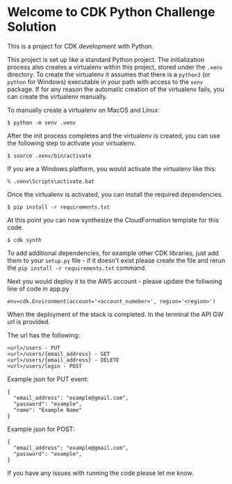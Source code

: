 # Welcome to CDK Python Challenge Solution

This is a project for CDK development with Python.

This project is set up like a standard Python project.  The initialization
process also creates a virtualenv within this project, stored under the `.venv`
directory.  To create the virtualenv it assumes that there is a `python3`
(or `python` for Windows) executable in your path with access to the `venv`
package. If for any reason the automatic creation of the virtualenv fails,
you can create the virtualenv manually.

To manually create a virtualenv on MacOS and Linux:

```
$ python -m venv .venv
```

After the init process completes and the virtualenv is created, you can use the following
step to activate your virtualenv.

```
$ source .venv/bin/activate
```

If you are a Windows platform, you would activate the virtualenv like this:

```
% .venv\Scripts\activate.bat
```

Once the virtualenv is activated, you can install the required dependencies.

```
$ pip install -r requirements.txt
```

At this point you can now synthesize the CloudFormation template for this code.

```
$ cdk synth
```

To add additional dependencies, for example other CDK libraries, just add
them to your `setup.py` file - if it doesn't exist please create the file and rerun the `pip install -r requirements.txt`
command.

Next you would deploy it to the AWS account - please update the follwoing line of code in app.py 

```
env=cdk.Environment(account='<account_numeber>', region='<region>')
```

When the deployment of the stack is completed. In the terminal the API GW url is provided.

The url has the following:

```
<url>/users - PUT
<url>/users/{email_address} - GET
<url>/users/{email_address} - DELETE
<url>/users/login - POST
```

Example json for PUT event:
```
{
  "email_address": "example@gmail.com",
  "password": "example",
  "name": "Example Name"
}
```

Example json for POST:
```
{
  "email_address": "example@gmail.com",
  "password": "example",
}
```

If you have any issues with running the code please let me know.

